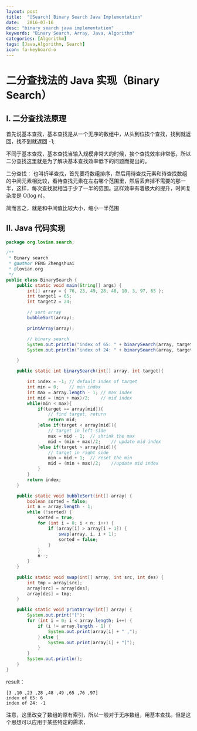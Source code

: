 ```yaml
---
layout: post
title:  "[Search] Binary Search Java Implementation"
date:   2016-07-16
desc: "binary search java implementation"
keywords: "Binary Search, Array, Java, Algorithm"
categories: [Algorithm]
tags: [Java,Algorithm, Search]
icon: fa-keyboard-o
---
```


# 二分查找法的 Java 实现（Binary Search）

## I. 二分查找法原理

首先说基本查找，基本查找是从一个无序的数组中，从头到位挨个查找，找到就返回，找不到就返回 -1;

不同于基本查找，基本查找当输入规模非常大的时候，挨个查找效率非常低，所以二分查找这里就是为了解决基本查找效率低下的问题而提出的。

二分查找： 也叫折半查找，首先要将数组排序，然后用待查找元素和待查找数组的中间元素相比较，看待查找元素在左右哪个范围里，然后丢弃掉不需要的那一半，这样，每次查找就相当于少了一半的范围。这样效率有着极大的提升，时间复杂度是 O(log n)。

简而言之，就是和中间值比较大小，缩小一半范围

## II. Java 代码实现

```java
package org.lovian.search;

/**
 * Binary search
 * @author PENG Zhengshuai
 * @lovian.org
 */
public class BinarySearch {
	public static void main(String[] args) {
		int[] array = { 76, 23, 49, 28, 48, 10, 3, 97, 65 };
		int target1 = 65;
		int target2 = 24;

		// sort array
		bubbleSort(array);

		printArray(array);

		// binary search
		System.out.println("index of 65: " + binarySearch(array, target1));
		System.out.println("index of 24: " + binarySearch(array, target2));

	}

	public static int binarySearch(int[] array, int target){

		int index = -1;	// default index of target
		int min = 0;	// min index
		int max = array.length - 1;	// max index
		int mid = (min + max)/2;	// mid index
		while(min < max){
			if(target == array[mid]){
				// find target, return
				return mid;
			}else if(target < array[mid]){
				// target in left side
				max = mid - 1;	// shrink the max
				mid = (min + max)/2;	// update mid index
			}else if(target > array[mid]){
				// target in right side
				min = mid + 1;	// reset the min
				mid = (min + max)/2;	//update mid index
			}
		}
		return index;
	}

	public static void bubbleSort(int[] array) {
		boolean sorted = false;
		int n = array.length - 1;
		while (!sorted) {
			sorted = true;
			for (int i = 0; i < n; i++) {
				if (array[i] > array[i + 1]) {
					swap(array, i, i + 1);
					sorted = false;
				}
			}
			n--;
		}
	}

	public static void swap(int[] array, int src, int des) {
		int tmp = array[src];
		array[src] = array[des];
		array[des] = tmp;
	}

	public static void printArray(int[] array) {
		System.out.print("[");
		for (int i = 0; i < array.length; i++) {
			if (i != array.length - 1) {
				System.out.print(array[i] + " ,");
			} else {
				System.out.print(array[i] + "]");
			}
		}
		System.out.println();
	}
}
```

result：

```
[3 ,10 ,23 ,28 ,48 ,49 ,65 ,76 ,97]
index of 65: 6
index of 24: -1

```

注意，这里改变了数组的原有索引，所以一般对于无序数组，用基本查找。但是这个思想可以应用于某些特定的需求，
